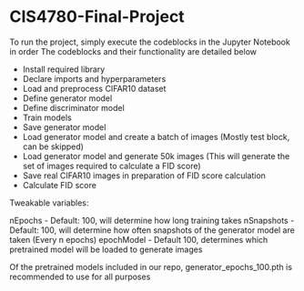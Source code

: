 # CIS4780-Final-Project

To run the project, simply execute the codeblocks in the Jupyter Notebook in order
The codeblocks and their functionality are detailed below

- Install required library
- Declare imports and hyperparameters
- Load and preprocess CIFAR10 dataset
- Define generator model
- Define discriminator model
- Train models
- Save generator model
- Load generator model and create a batch of images (Mostly test block, can be skipped)
- Load generator model and generate 50k images (This will generate the set of images required to calculate a FID score)
- Save real CIFAR10 images in preparation of FID score calculation
- Calculate FID score

Tweakable variables:

nEpochs - Default: 100, will determine how long training takes
nSnapshots - Default: 100, will determine how often snapshots of the generator model are taken (Every n epochs)
epochModel - Default 100, determines which pretrained model will be loaded to generate images

Of the pretrained models included in our repo, generator_epochs_100.pth is recommended to use for all purposes